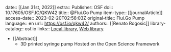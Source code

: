 date:: [[Jan 31st, 2022]]
extra:: Publisher: OSF
doi:: 10.17605/OSF.IO/QKW42
title:: @Flui.Go Pump
item-type:: [[journalArticle]]
access-date:: 2023-02-20T02:56:03Z
original-title:: Flui.Go Pump
language:: en
url:: https://osf.io/qkw42/
authors:: [[Renato Rogosic]]
library-catalog:: osf.io
links:: [Local library](zotero://select/library/items/WKD378JA), [Web library](https://www.zotero.org/users/8784047/items/WKD378JA)

- [[Abstract]]
	- 3D printed syringe pump 
	      Hosted on the Open Science Framework